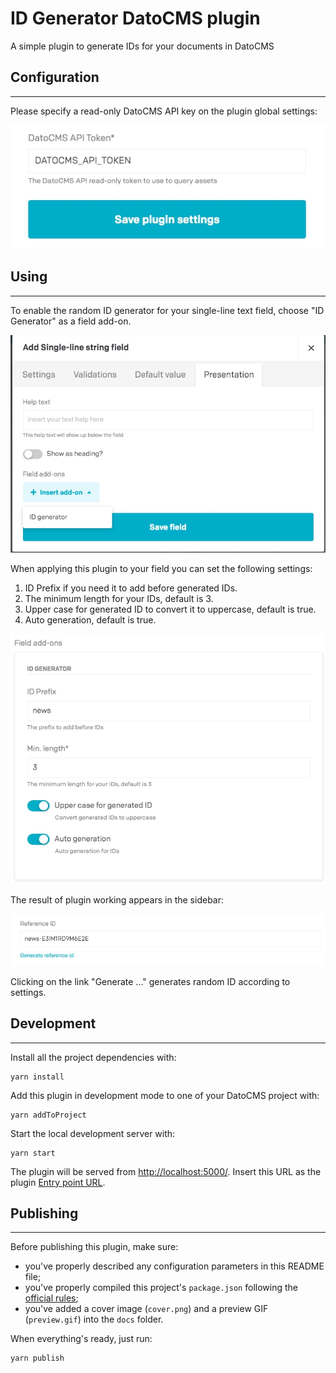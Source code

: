 # ID Generator DatoCMS plugin

A simple plugin to generate IDs for your documents in DatoCMS

## Configuration
___

Please specify a read-only DatoCMS API key on the plugin global settings:

![Plugin settings DatoCMS API key](https://github.com/FoxyGirl/datocms-plugin-random-id-generator/raw/master/docs/01-configuration.jpg)


## Using
___

To enable the random ID generator for your single-line text field, choose "ID Generator" as a field add-on.

![Plugin settings field add-on](https://github.com/FoxyGirl/datocms-plugin-random-id-generator/raw/master/docs/02-configuration.jpg)

When applying this plugin to your field you can set the following settings:
1. ID Prefix if you need it to add before generated IDs.
2. The minimum length for your IDs, default is 3.
3. Upper case for generated ID to convert it to uppercase, default is true.
4. Auto generation, default is true.

![Plugin settings fields](https://github.com/FoxyGirl/datocms-plugin-random-id-generator/raw/master/docs/03-configuration.jpg)

The result of plugin working appears in the sidebar:

![ID generator](https://github.com/FoxyGirl/datocms-plugin-random-id-generator/raw/master/docs/04-using.jpg)

Clicking on the link "Generate ..." generates random ID according to settings.

## Development
____

Install all the project dependencies with:

```
yarn install
```

Add this plugin in development mode to one of your DatoCMS project with:

```
yarn addToProject
```

Start the local development server with:

```
yarn start
```

The plugin will be served from [http://localhost:5000/](http://localhost:5000/). Insert this URL as the plugin [Entry point URL](https://www.datocms.com/docs/plugins/creating-a-new-plugin/).

## Publishing
____

Before publishing this plugin, make sure:

* you've properly described any configuration parameters in this README file;
* you've properly compiled this project's `package.json` following the [official rules](https://www.datocms.com/docs/plugins/publishing/);
* you've added a cover image (`cover.png`) and a preview GIF (`preview.gif`) into the `docs` folder.

When everything's ready, just run:

```
yarn publish
```
